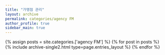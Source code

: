 ```yaml
---
title: "가맹점 관리"
layout: archive
permalink: categories/agency FM
author_profile: true
sidebar_main: true
---
```



{% assign posts = site.categories.['agency FM'] %}
{% for post in posts %} {% include archive-single2.html type=page.entries_layout %} {% endfor %}